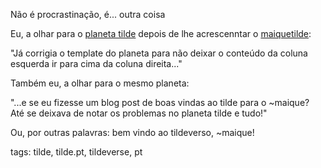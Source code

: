 Não é procrastinação, é... outra coisa

Eu, a olhar para o [planeta tilde](https://tilde.pt/~marado/planeta/) depois de lhe acrescenntar o [maiquetilde](https://tilde.pt/~maique/blog/):

"Já corrigia o template do planeta para não deixar o conteúdo da coluna esquerda ir para cima da coluna direita..."

Também eu, a olhar para o mesmo planeta:

"...e se eu fizesse um blog post de boas vindas ao tilde para o ~maique? Até se deixava de notar os problemas no planeta tilde e tudo!"

Ou, por outras palavras: bem vindo ao tildeverso, ~maique!

tags: tilde, tilde.pt, tildeverse, pt
